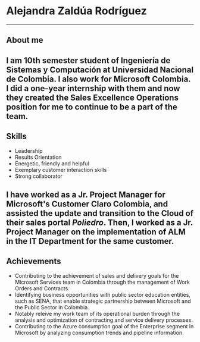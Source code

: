 # Alejandra Zaldúa Rodríguez 
---
## About me
I am 10th semester student of Ingeniería de Sistemas y Computación at Universidad Nacional de Colombia. I also work for Microsoft Colombia. I did a one-year internship with them and now they created the Sales Excellence Operations position for me to continue to be a part of the team.
---
## Skills
* Leadership
* Results Orientation
* Energetic, friendly and helpful
* Exemplary customer interaction skills
* Strong collaborator

I have worked as a Jr. Project Manager for Microsoft's Customer Claro Colombia, and assisted the update and transition to the Cloud of their sales portal *Poliedro*. Then, I worked as a Jr. Project Manager on the implementation of ALM in the IT Department for the same customer. 
---
## Achievements

* Contributing to the achievement of sales and delivery goals for the Microsoft Services team in Colombia through the management of Work Orders and Contracts. 
* Identifying business opportunities with public sector education entities, such as SENA, that enable strategic partnership between Microsoft and the Public Sector in Colombia. 
* Notably releive my work team of its operational burden through the analysis and optimization of contracting and service delivery processes. 
* Contributing to the Azure consumption goal of the Enterprise segment in Microsoft by analyzing consumption trends and pipeline information. 
